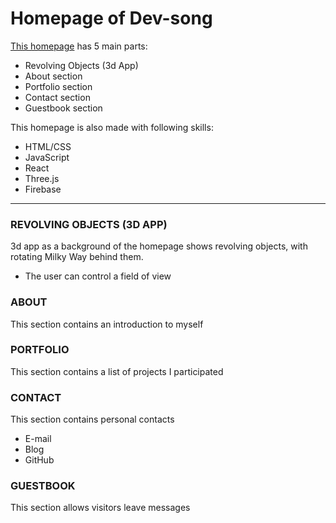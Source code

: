 # Homepage of Dev-song

[This homepage](https://dev-song.github.io/3d-home/) has 5 main parts:

- Revolving Objects (3d App)
- About section
- Portfolio section
- Contact section
- Guestbook section

This homepage is also made with following skills:

- HTML/CSS
- JavaScript
- React
- Three.js
- Firebase

---

### REVOLVING OBJECTS (3D APP)

3d app as a background of the homepage shows revolving objects, with rotating Milky Way behind them.

- The user can control a field of view

### ABOUT

This section contains an introduction to myself

### PORTFOLIO

This section contains a list of projects I participated

### CONTACT

This section contains personal contacts

- E-mail
- Blog
- GitHub

### GUESTBOOK

This section allows visitors leave messages
